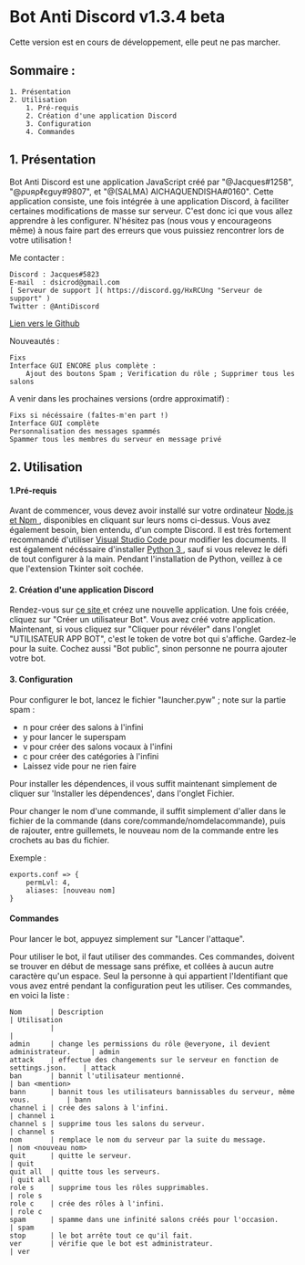 # Bot Anti Discord v1.3.4 beta
Cette version est en cours de développement, elle peut ne pas marcher.


##    Sommaire :

    1. Présentation
    2. Utilisation
        1. Pré-requis
        2. Création d'une application Discord
        3. Configuration
        4. Commandes

## 1.  Présentation

Bot Anti Discord est une application JavaScript créé par "@Jacques#1258", "@ρυяρℓєgυу#9807", et 
"@(SALMA) AICHAQUENDISHA#0160". Cette application consiste, une fois intégrée à une application 
Discord, à faciliter certaines modifications de masse sur serveur. C'est donc ici que vous allez apprendre à les 
configurer. N'hésitez pas (nous vous y encourageons même) à nous faire part des erreurs que 
vous puissiez rencontrer lors de votre utilisation !

Me contacter : 


    Discord : Jacques#5823
    E-mail  : dsicrod@gmail.com
    [ Serveur de support ]( https://discord.gg/HxRCUng "Serveur de support" )
    Twitter : @AntiDiscord
    

[ Lien vers le Github ]( https://antidiscordbot.page.link/lastversion "Lien vers cette page" )

Nouveautés :
    
    Fixs
    Interface GUI ENCORE plus complète :
        Ajout des boutons Spam ; Verification du rôle ; Supprimer tous les salons

A venir dans les prochaines versions (ordre approximatif) :

    Fixs si nécéssaire (faîtes-m'en part !)
    Interface GUI complète
    Personnalisation des messages spammés
    Spammer tous les membres du serveur en message privé

## 2. Utilisation

#### 1.Pré-requis

Avant de commencer, vous devez avoir installé sur votre ordinateur [ Node.js et Npm ]( https://nodejs.org/en/ "Installer Node.js et Npm" ), disponibles en cliquant sur leurs noms ci-dessus. Vous avez également besoin, bien entendu, d'un compte Discord. Il est très fortement recommandé d'utiliser [ Visual Studio Code ]( https://code.visualstudio.com/download "Installer Visual Studio Code" ) pour modifier les documents. Il est également nécéssaire d'installer [ Python 3 ]( https://www.python.org/downloads/ "Installer Python 3" ), sauf si vous relevez le défi de tout configurer à la main. Pendant l'installation de Python, veillez à ce que l'extension Tkinter soit cochée.

#### 2. Création d'une application Discord

Rendez-vous sur [ ce site ]( https://discordapp.com/developers/applications/me/create "Vos applications Discord" ) et créez une nouvelle application. Une fois créée, cliquez sur 
"Créer un utilisateur Bot". Vous avez créé votre application. Maintenant, si vous cliquez sur "Cliquer pour révéler" dans l'onglet "UTILISATEUR APP BOT", c'est le token de votre bot qui s'affiche. Gardez-le pour la suite. Cochez aussi "Bot public", sinon personne ne pourra ajouter votre bot.

#### 3. Configuration

Pour configurer le bot, lancez le fichier "launcher.pyw" ; note sur la partie spam :
* n pour créer des salons à l'infini
* y pour lancer le superspam
* v pour créer des salons vocaux à l'infini
* c pour créer des catégories à l'infini
* Laissez vide pour ne rien faire

Pour installer les dépendences, il vous suffit maintenant simplement de cliquer sur 'Installer les dépendences', dans l'onglet Fichier.

Pour changer le nom d'une commande, il suffit simplement d'aller dans le fichier de la commande (dans core/commande/nomdelacommande), puis de rajouter, entre guillemets, le nouveau nom de la commande entre les crochets au bas du fichier. 

Exemple :

    exports.conf => {
        permLvl: 4,
        aliases: [nouveau nom]
    }

#### Commandes

Pour lancer le bot, appuyez simplement sur "Lancer l'attaque".

Pour utiliser le bot, il faut utiliser des commandes. Ces commandes, doivent se trouver 
en début de message sans préfixe, et collées à aucun autre caractère qu'un espace. Seul la personne à qui appartient l'Identifiant que vous avez entré pendant la configuration peut les utiliser. Ces commandes, en voici la liste : 


    Nom       | Description                                                              | Utilisation
              |                                                                          |
    admin     | change les permissions du rôle @everyone, il devient administrateur.     | admin
    attack    | effectue des changements sur le serveur en fonction de settings.json.    | attack
    ban       | bannit l'utilisateur mentionné.                                          | ban <mention>
    bann      | bannit tous les utilisateurs bannissables du serveur, même vous.         | bann
    channel i | crée des salons à l'infini.                                              | channel i
    channel s | supprime tous les salons du serveur.                                     | channel s
    nom       | remplace le nom du serveur par la suite du message.                      | nom <nouveau nom>
    quit      | quitte le serveur.                                                       | quit
    quit all  | quitte tous les serveurs.                                                | quit all
    role s    | supprime tous les rôles supprimables.                                    | role s  
    role c    | crée des rôles à l'infini.                                               | role c
    spam      | spamme dans une infinité salons créés pour l'occasion.                   | spam 
    stop      | le bot arrête tout ce qu'il fait.
    ver       | vérifie que le bot est administrateur.                                   | ver
